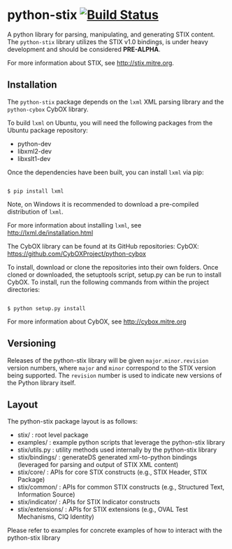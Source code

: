 # python-stix [![Build Status](https://travis-ci.org/STIXProject/python-stix.png?branch=master)](https://travis-ci.org/STIXProject/python-stix)

A python library for parsing, manipulating, and generating STIX content. The `python-stix` library
utilizes the STIX v1.0 bindings, is under heavy development and should be considered **PRE-ALPHA**.

For more information about STIX, see http://stix.mitre.org.

## Installation

The `python-stix` package depends on the `lxml` XML parsing library and the 
`python-cybox` CybOX library.

To build `lxml` on Ubuntu, you will need the following packages from the
Ubuntu package repository:

* python-dev
* libxml2-dev
* libxslt1-dev

Once the dependencies have been built, you can install `lxml` via pip:

<code>
$ pip install lxml
</code>

Note, on Windows it is recommended to download a pre-compiled distribution of `lxml`.

For more information about installing `lxml`, see
http://lxml.de/installation.html

The CybOX library can be found at its GitHub repositories:
CybOX: https://github.com/CybOXProject/python-cybox

To install, download or clone the repositories into their own folders. Once cloned or downloaded,
the setuptools script, setup.py can be run to install CybOX. To install, run the following 
commands from within the project directories:

<code>
$ python setup.py install
</code>

For more information about CybOX, see http://cybox.mitre.org

## Versioning
Releases of the python-stix library will be given `major.minor.revision`
version numbers, where `major` and `minor` correspond to the STIX version
being supported. The `revision` number is used to indicate new versions of
the Python library itself.

## Layout
The python-stix package layout is as follows:
* stix/ : root level package
* examples/ : example python scripts that leverage the python-stix library
* stix/utils.py : utility methods used internally by the python-stix library
* stix/bindings/ : generateDS generated xml-to-python bindings (leveraged for parsing and output of STIX XML content)
* stix/core/ : APIs for core STIX constructs (e.g., STIX Header, STIX Package)
* stix/common/ : APIs for common STIX constructs (e.g., Structured Text, Information Source)
* stix/indicator/ : APIs for STIX Indicator constructs
* stix/extensions/ : APIs for STIX extensions (e.g., OVAL Test Mechanisms, CIQ Identity)

Please refer to examples for concrete examples of how to interact with the python-stix library
